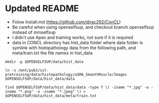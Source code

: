 # Updated README
- Folow Install.md (https://github.com/dirac292/ConCL)
- Be careful when using openselfsup, and checkout branch openselfsup instead of mmselfsup
- I didn't use Apex and training works, not sure if it is required
-  data in CONCL directory has hist_data folder where data folder is symlink with histopathology data from the following path, and meta/train.txt the file names in hist_data

```
mkdir -p $OPENSELFSUP/data/hist_data

ln -s /mnt/pub1/ssl-pretraining/data/histopathology/aSMA_SmoothMuscle/Images $OPENSELFSUP/data/hist_data/data

find $OPENSELFSUP/data/hist_data/data -type f \( -iname "*.jpg" -o -iname "*.png" -o -iname "*.jpeg" \) > $OPENSELFSUP/data/hist_data/meta/train.txt
```